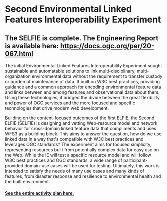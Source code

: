 # Second Environmental Linked Features Interoperability Experiment

## The SELFIE is complete. The Engineering Report is available here: https://docs.ogc.org/per/20-067.html

The initial Environmental Linked Features Interoperability Experiment sought sustainable and automatable solutions to link multi-disciplinary, multi-organization environmental data without the requirement to transfer custody or burden of maintenance of data. It built on W3C best practices, providing guidance and a common approach for encoding environmental feature data and links between and among features and observational data about them. Using these technologies, it bridged the divide between the great flexibility and power of OGC services and the more focused and specific technologies that drive modern web development. 

Building on the content-focused outcomes of the first ELFIE, the Second ELFIE (SELFIE) is designing and vetting Web-resource model and network behavior for cross-domain linked feature data that compliments and uses WFS3 as a building block. This aims to answer the question, how do we use linked data in a way that's compatible with W3C best practices and leverages OGC standards? The experiment aims for focused simplicity, representing resources built from potentially complex data for easy use on the Web. While the IE will test a specific resource model and will follow W3C best practices and OGC standards, a wide range of participant-provided domain-use cases will be used for testing. Ultimately, this work is intended to satisfy the needs of many use cases and many kinds of features, from disaster response and resilience to environmental health and the built environment.

#### [See the entire activity plan here.](https://opengeospatial.github.io/SELFIE/SELFIE_activity_plan)

